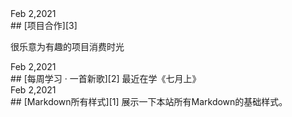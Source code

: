 <!-- 文章需要倒叙排列，都有唯一的ID。 -->

<div class="time">Feb 2,2021</div>
## [项目合作][3]
<p>很乐意为有趣的项目消费时光</p>


<div class="time">Feb 2,2021</div>
## [每周学习 · 一首新歌][2]
最近在学《七月上》


<div class="time">Feb 2,2021</div>
## [Markdown所有样式][1]
展示一下本站所有Markdown的基础样式。



<!-- 文章链接 -->

[1]:	project
[2]:	music
[3]:	about



<!-- 图片链接 -->

[image-1]:	assets/pic/empty1.png
[image-2]:	assets/pic/empty1.png
[image-3]:	assets/pic/empty.png
